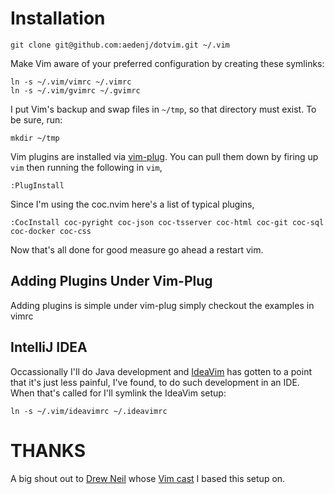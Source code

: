 # Installation #

    git clone git@github.com:aedenj/dotvim.git ~/.vim

Make Vim aware of your preferred configuration by creating these symlinks:

    ln -s ~/.vim/vimrc ~/.vimrc
    ln -s ~/.vim/gvimrc ~/.gvimrc

I put Vim's backup and swap files in `~/tmp`, so that directory must exist. To
be sure, run:

    mkdir ~/tmp

Vim plugins are installed via [vim-plug](https://github.com/junegunn/vim-plug). You can pull them down by
firing up `vim` then running the following in `vim`,

    :PlugInstall

Since I'm using the coc.nvim here's a list of typical plugins,

    :CocInstall coc-pyright coc-json coc-tsserver coc-html coc-git coc-sql coc-docker coc-css

Now that's all done for good measure go ahead a restart vim.


## Adding Plugins Under Vim-Plug

Adding plugins is simple under vim-plug simply checkout the examples in vimrc


## IntelliJ IDEA

Occassionally I'll do Java development and [IdeaVim](https://github.com/JetBrains/ideavim) has gotten to a point that it's just less painful, I've found,
to do such development in an IDE. When that's called for I'll symlink the IdeaVim setup:

    ln -s ~/.vim/ideavimrc ~/.ideavimrc

# THANKS #
A big shout out to [Drew Neil](https://github.com/nelstrom) whose [Vim cast](http://vimcasts.org/episodes/synchronizing-plugins-with-git-submodules-and-pathogen/) I based this setup on.
